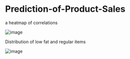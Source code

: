 # Prediction-of-Product-Sales

a heatmap of correlations

![image](https://github.com/YosrMemmi/Prediction-of-Product-Sales/assets/152863459/9fd19ed8-6d12-457f-88a1-32df7d53e243)

Distribution of low fat and regular items

![image](https://github.com/YosrMemmi/Prediction-of-Product-Sales/assets/152863459/0f68ce95-30c0-4986-b28b-abd64311280b)

